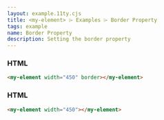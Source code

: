 ```yaml
---
layout: example.11ty.cjs
title: <my-element> ⌲ Examples ⌲ Border Property
tags: example
name: Border Property
description: Setting the border property
---
```


<my-element width="450" border></my-element>

<h3>HTML</h3>

```html
<my-element width="450" border></my-element>
```

<my-element width="450"></my-element>

<h3>HTML</h3>

```html
<my-element width="450"></my-element>
```
